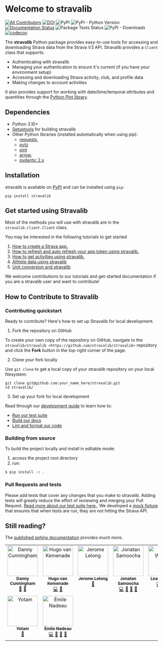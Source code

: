 # Welcome to stravalib

[![All Contributors](https://img.shields.io/github/all-contributors/stravalib/stravalib?color=ee8449&style=flat-square)](#contributors)
[![DOI](https://zenodo.org/badge/8828908.svg)](https://zenodo.org/badge/latestdoi/8828908)
![PyPI](https://img.shields.io/pypi/v/stravalib?style=plastic) ![PyPI - Python Version](https://img.shields.io/pypi/pyversions/stravalib?style=plastic) [![Documentation Status](https://readthedocs.org/projects/stravalib/badge/?version=latest)](https://stravalib.readthedocs.io/en/latest/?badge=latest) ![Package Tests Status](https://github.com/stravalib/stravalib/actions/workflows/build-test.yml/badge.svg) ![PyPI - Downloads](https://img.shields.io/pypi/dm/stravalib?style=plastic) [![codecov](https://codecov.io/gh/stravalib/stravalib/branch/main/graph/badge.svg?token=sHbFJn7epy)](https://codecov.io/gh/stravalib/stravalib)

The **stravalib** Python package provides easy-to-use tools for accessing and
downloading Strava data from the Strava V3 API. Stravalib provides a `Client` class that supports:

- Authenticating with stravalib
- Managing your authentication to ensure it's current (if you have your environment setup)
- Accessing and downloading Strava activity, club, and profile data
- Making changes to account activities

It also provides support for working with date/time/temporal attributes
and quantities through the [Python Pint library](https://pypi.org/project/Pint/).

## Dependencies

- Python 3.10+
- [Setuptools](https://pypi.org/project/setuptools/) for building stravalib
- Other Python libraries (installed automatically when using pip):
     - [requests](https://pypi.org/project/requests/),
     - [pytz](https://pypi.org/project/pytz/)
     - [pint](https://pypi.org/project/pint/)
     - [arrow](https://pypi.org/project/arrow/),
     - [pydantic 2.x](https://pypi.org/project/pydantic/)

## Installation

stravalib is available on [PyPI](https://pypi.org/project/stravalib/) and can be installed using `pip`:

`pip install stravalib`


## Get started using Stravalib

Most of the methods you will use with stravalib are in the `stravalib.client.Client` class.

You may be interested in the following tutorials to get started

1. [How to create
a Strava app.](https://stravalib.readthedocs.io/en/latest/get-started/authenticate-with-strava.html#authenticate-with-the-strava-api-using-stravalib)
1. [How to refresh and auto refresh your app token using stravalib.](https://stravalib.readthedocs.io/en/latest/get-started//get-started/authenticate-with-strava.html#step-3-refresh-your-token.html)
1. [How to get activities using stravalib.](https://stravalib.readthedocs.io/en/latest/get-started/activities.html)
2. [Athlete data using stravalib](https://stravalib.readthedocs.io/en/latest/get-started/athletes.html)
3. [Unit conversion and stravalib](https://stravalib.readthedocs.io/en/latest/get-started/activities.html#stravalib-offers-unit-conversion-helpers)

We welcome contributions to our tutorials and get-started documentation if you are a stravalib user and want to contribute!


## How to Contribute to Stravalib

### Contributing quickstart

Ready to contribute? Here's how to set up Stravalib for local development.

1. Fork the repository on GitHub

To create your own copy of the repository on GitHub, navigate to the
`stravalib/stravalib <https://github.com/stravalib/stravalib>` repository
and click the **Fork** button in the top-right corner of the page.

2. Clone your fork locally

Use `git clone` to get a local copy of your stravalib repository on your
local filesystem:

```console
git clone git@github.com:your_name_here/stravalib.git
cd stravalib/
```

3. Set up your fork for local development

Read through our [development guide](https://stravalib.readthedocs.io/en/latest/contributing/development-guide.html) to learn how to:

* [Run our test suite](https://stravalib.readthedocs.io/en/latest/contributing/development-guide.html#about-the-stravalib-test-suite)
* [Build our docs](https://stravalib.readthedocs.io/en/latest/contributing/development-guide.html#documentation)
* [Lint and format our code](https://stravalib.readthedocs.io/en/latest/contributing/development-guide.html#code-format-and-syntax)

### Building from source

To build the project locally and install in editable mode:

1. access the project root directory
2. run:

```bash
$ pip install -e .
```


### Pull Requests and tests

Please add tests that cover any changes that you make to stravalib. Adding tests will greatly reduce the effort of reviewing
and merging your Pull Request. [Read more about our test suite here.](https://stravalib.readthedocs.io/en/latest/contributing/development-guide.html#about-the-stravalib-test-suite). We developed a [mock fixture](https://stravalib.readthedocs.io/en/latest/contributing/development-guide.html#tests-the-stravalib-mock-fixture) that ensures that when tests are run, they are not hitting the Strava API.


## Still reading?

The [published sphinx documentation](https://stravalib.readthedocs.io/) provides much more.

<!-- ALL-CONTRIBUTORS-LIST:START - Do not remove or modify this section -->
<!-- prettier-ignore-start -->
<!-- markdownlint-disable -->
<table>
  <tbody>
    <tr>
      <td align="center" valign="top" width="14.28%"><a href="https://towardsdatascience.com/@djcunningham0"><img src="https://avatars.githubusercontent.com/u/38900370?v=4?s=100" width="100px;" alt="Danny Cunningham"/><br /><sub><b>Danny Cunningham</b></sub></a><br /><a href="https://github.com/stravalib/stravalib/commits?author=djcunningham0" title="Documentation">📖</a> <a href="#ideas-djcunningham0" title="Ideas, Planning, & Feedback">🤔</a></td>
      <td align="center" valign="top" width="14.28%"><a href="https://hugovk.dev"><img src="https://avatars.githubusercontent.com/u/1324225?v=4?s=100" width="100px;" alt="Hugo van Kemenade"/><br /><sub><b>Hugo van Kemenade</b></sub></a><br /><a href="https://github.com/stravalib/stravalib/commits?author=hugovk" title="Code">💻</a> <a href="https://github.com/stravalib/stravalib/pulls?q=is%3Apr+reviewed-by%3Ahugovk" title="Reviewed Pull Requests">👀</a></td>
      <td align="center" valign="top" width="14.28%"><a href="http://www-ljk.imag.fr/membres/Jerome.Lelong/"><img src="https://avatars.githubusercontent.com/u/2910140?v=4?s=100" width="100px;" alt="Jerome Lelong"/><br /><sub><b>Jerome Lelong</b></sub></a><br /><a href="https://github.com/stravalib/stravalib/issues?q=author%3Ajlelong" title="Bug reports">🐛</a></td>
      <td align="center" valign="top" width="14.28%"><a href="https://vortza.com"><img src="https://avatars.githubusercontent.com/u/1788027?v=4?s=100" width="100px;" alt="Jonatan Samoocha"/><br /><sub><b>Jonatan Samoocha</b></sub></a><br /><a href="https://github.com/stravalib/stravalib/commits?author=jsamoocha" title="Code">💻</a> <a href="https://github.com/stravalib/stravalib/pulls?q=is%3Apr+reviewed-by%3Ajsamoocha" title="Reviewed Pull Requests">👀</a> <a href="https://github.com/stravalib/stravalib/commits?author=jsamoocha" title="Documentation">📖</a> <a href="#maintenance-jsamoocha" title="Maintenance">🚧</a></td>
      <td align="center" valign="top" width="14.28%"><a href="http://www.leahwasser.com"><img src="https://avatars.githubusercontent.com/u/7649194?v=4?s=100" width="100px;" alt="Leah Wasser"/><br /><sub><b>Leah Wasser</b></sub></a><br /><a href="https://github.com/stravalib/stravalib/commits?author=lwasser" title="Code">💻</a> <a href="https://github.com/stravalib/stravalib/pulls?q=is%3Apr+reviewed-by%3Alwasser" title="Reviewed Pull Requests">👀</a> <a href="https://github.com/stravalib/stravalib/commits?author=lwasser" title="Documentation">📖</a></td>
      <td align="center" valign="top" width="14.28%"><a href="http://www.renoviana.com"><img src="https://avatars.githubusercontent.com/u/14046465?v=4?s=100" width="100px;" alt="Reno Viana"/><br /><sub><b>Reno Viana</b></sub></a><br /><a href="https://github.com/stravalib/stravalib/commits?author=renoviana" title="Code">💻</a> <a href="https://github.com/stravalib/stravalib/issues?q=author%3Arenoviana" title="Bug reports">🐛</a> <a href="https://github.com/stravalib/stravalib/pulls?q=is%3Apr+reviewed-by%3Arenoviana" title="Reviewed Pull Requests">👀</a></td>
      <td align="center" valign="top" width="14.28%"><a href="https://eagereyes.org/"><img src="https://avatars.githubusercontent.com/u/20810?v=4?s=100" width="100px;" alt="Robert Kosara"/><br /><sub><b>Robert Kosara</b></sub></a><br /><a href="https://github.com/stravalib/stravalib/issues?q=author%3Aeagereyes" title="Bug reports">🐛</a> <a href="#question-eagereyes" title="Answering Questions">💬</a></td>
    </tr>
    <tr>
      <td align="center" valign="top" width="14.28%"><a href="https://github.com/yotam5"><img src="https://avatars.githubusercontent.com/u/69643410?v=4?s=100" width="100px;" alt="Yotam"/><br /><sub><b>Yotam</b></sub></a><br /><a href="https://github.com/stravalib/stravalib/commits?author=yotam5" title="Documentation">📖</a></td>
      <td align="center" valign="top" width="14.28%"><a href="https://github.com/enadeau"><img src="https://avatars.githubusercontent.com/u/12940089?v=4?s=100" width="100px;" alt="Émile Nadeau"/><br /><sub><b>Émile Nadeau</b></sub></a><br /><a href="https://github.com/stravalib/stravalib/commits?author=enadeau" title="Code">💻</a> <a href="https://github.com/stravalib/stravalib/pulls?q=is%3Apr+reviewed-by%3Aenadeau" title="Reviewed Pull Requests">👀</a> <a href="https://github.com/stravalib/stravalib/commits?author=enadeau" title="Documentation">📖</a> <a href="#maintenance-enadeau" title="Maintenance">🚧</a></td>
    </tr>
  </tbody>
</table>

<!-- markdownlint-restore -->
<!-- prettier-ignore-end -->

<!-- ALL-CONTRIBUTORS-LIST:END -->
